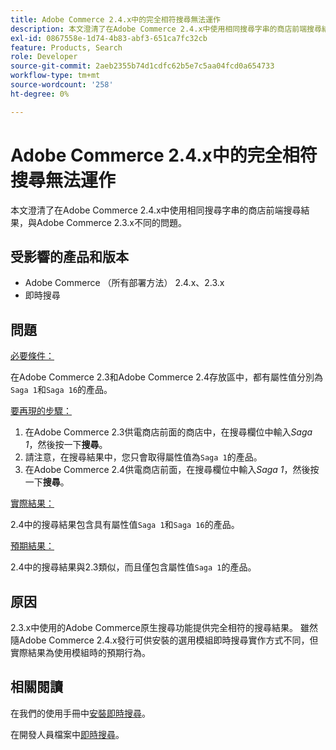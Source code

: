 ```yaml
---
title: Adobe Commerce 2.4.x中的完全相符搜尋無法運作
description: 本文澄清了在Adobe Commerce 2.4.x中使用相同搜尋字串的商店前端搜尋結果，與Adobe Commerce 2.3.x不同的問題。
exl-id: 0867558e-1d74-4b83-abf3-651ca7fc32cb
feature: Products, Search
role: Developer
source-git-commit: 2aeb2355b74d1cdfc62b5e7c5aa04fcd0a654733
workflow-type: tm+mt
source-wordcount: '258'
ht-degree: 0%

---
```


# Adobe Commerce 2.4.x中的完全相符搜尋無法運作

本文澄清了在Adobe Commerce 2.4.x中使用相同搜尋字串的商店前端搜尋結果，與Adobe Commerce 2.3.x不同的問題。

## 受影響的產品和版本

- Adobe Commerce （所有部署方法） 2.4.x、2.3.x
- 即時搜尋

## 問題

<u>必要條件：</u>

在Adobe Commerce 2.3和Adobe Commerce 2.4存放區中，都有屬性值分別為`Saga 1`和`Saga 16`的產品。

<u>要再現的步驟：</u>

1. 在Adobe Commerce 2.3供電商店前面的商店中，在搜尋欄位中輸入&#x200B;*Saga 1*，然後按一下&#x200B;**搜尋**。
1. 請注意，在搜尋結果中，您只會取得屬性值為`Saga 1`的產品。
1. 在Adobe Commerce 2.4供電商店前面，在搜尋欄位中輸入&#x200B;*Saga 1*，然後按一下&#x200B;**搜尋**。

<u>實際結果：</u>

2.4中的搜尋結果包含具有屬性值`Saga 1`和`Saga 16`的產品。

<u>預期結果：</u>

2.4中的搜尋結果與2.3類似，而且僅包含屬性值`Saga 1`的產品。

## 原因

2.3.x中使用的Adobe Commerce原生搜尋功能提供完全相符的搜尋結果。 雖然隨Adobe Commerce 2.4.x發行可供安裝的選用模組即時搜尋實作方式不同，但實際結果為使用模組時的預期行為。

## 相關閱讀

在我們的使用手冊中[安裝即時搜尋](https://experienceleague.adobe.com/docs/commerce-merchant-services/live-search/onboard/install.html?lang=zh-Hant)。

在開發人員檔案中[即時搜尋](https://experienceleague.adobe.com/zh-hant/docs/commerce-merchant-services/live-search/overview)。
